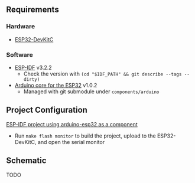 ## Requirements

### Hardware

* [ESP32-DevKitC](https://www.espressif.com/en/products/hardware/esp32-devkitc/overview)

### Software

* [ESP-IDF](https://github.com/espressif/esp-idf) v3.2.2
    * Check the version with `(cd "$IDF_PATH" && git describe --tags --dirty)`
* [Arduino core for the ESP32](https://github.com/espressif/arduino-esp32) v1.0.2
    * Managed with git submodule under `components/arduino`

## Project Configuration

[ESP-IDF project using arduino-esp32 as a component](https://github.com/espressif/arduino-esp32/blob/master/docs/esp-idf_component.md)

* Run `make flash monitor` to build the project, upload to the ESP32-DevKitC, and open the serial monitor

## Schematic

TODO
